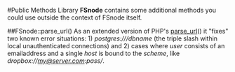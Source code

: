 #Public Methods Library
**FSnode** contains some additional methods you could use outside the context of FSnode itself.

##FSnode::parse_url()
As an extended version of PHP's [parse_url](http://php.net/manual/en/function.parse-url.php)() it "fixes" two known error situations: 1) *postgres:///dbname* (the triple slash within local unauthenticated connections) and 2) cases where *user* consists of an emailaddress and a single *host* is bound to the *scheme*, like *dropbox://my@server.com:pass/*.